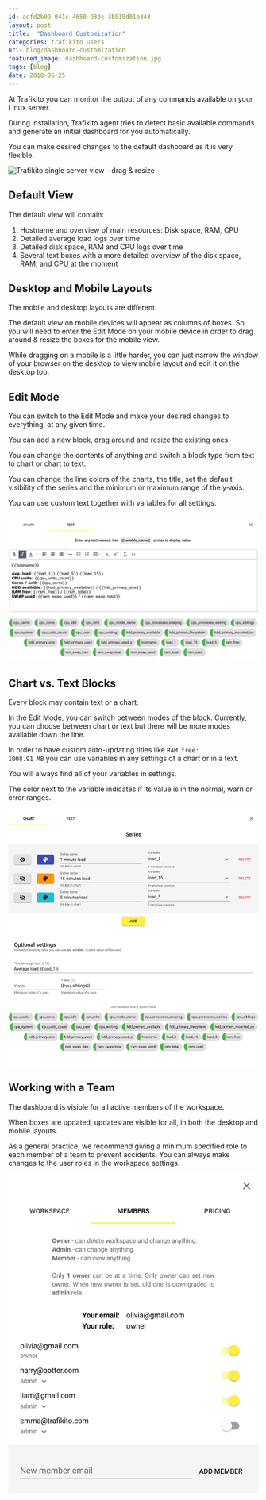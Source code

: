 ```yaml
---
id: aefd2b09-041c-4650-930e-3b818d01b343
layout: post
title:  "Dashboard Customization"
categories: trafikito users
uri: blog/dashboard-customization
featured_image: dashboard-customization.jpg
tags: [blog]
date: 2018-06-25
---
```



At Trafikito you can monitor the <wiki>output</wiki> of any <wiki>commands</wiki> available on your Linux server. 

During installation, Trafikito <wiki>agent</wiki> tries to detect basic available commands and generate an <wiki>initial dashboard</wiki> for you automatically. 

<info>You can make desired changes to the default <wiki>dashboard</wiki> as it is very flexible.</info>

<!--more-->

<gif>![Trafikito single server view - drag & resize](../assets/img/blog/trafikito-dashboard-animated.gif)</gif>


Default View
------------

The default view will contain:

1.  Hostname and overview of main resources: Disk space, RAM, CPU
2.  Detailed average load logs over time
3.  Detailed disk space, RAM and CPU logs over time
4.  Several text boxes with a more detailed overview of the disk space, RAM, and CPU at the moment

Desktop and Mobile Layouts
--------------------------

The mobile and desktop <wiki>layouts</wiki> are different. 

The default view on mobile devices will appear as columns of boxes. So, you will need to enter the <wiki>Edit Mode</wiki> on your mobile device in order to drag around & resize the boxes for the mobile view.

<info>While dragging on a mobile is a little harder, you can just narrow the window of your browser on the desktop <wiki>to view mobile layout</wiki> and edit it on the desktop too.
</info>

Edit Mode
---------

You can switch to the <wiki>Edit Mode</wiki> and make your desired changes to everything, at any given time.

You can <wiki>add a new block</wiki>, drag around and resize the existing ones. 

You can <wiki>change the contents</wiki> of anything and switch a block type <wiki>from text to chart</wiki> or chart to text. 

You can change the <wiki>line colors</wiki> of the charts, the title, set the default visibility of the series and the minimum or maximum range of the y-axis. 

You can <wiki>use custom text</wiki> together with <wiki>variables</wiki> for all settings.


<gif>![Text box edit view at single server view](../assets/img/blog/dashboard-edit-text-box.gif)</gif>

Chart vs. Text Blocks
---------------------

Every block may contain <wiki>text or a chart</wiki>. 

In the <wiki>Edit Mode</wiki>, you can switch between modes of the block. Currently, you can choose between chart or text but there will be more modes available down the line. 

In order to have custom auto-updating titles like <code>RAM free: 1008.91 MB</code> you can use <wiki>variables</wiki> in any settings of a chart or in a text.

You will always find all of your <wiki>variables</wiki> in <wiki>settings</wiki>. 

The color next to the variable indicates if its value is in the <range-normal>normal</range-normal>, <range-warn>warn</range-warn> or <range-error>error</range-error> ranges.

<gif>![Text box edit view at single server view](../assets/img/blog/dashboard-edit-chart-box.gif)</gif>


Working with a Team
-------------------

The <wiki>dashboard</wiki> is visible for all active <wiki>members</wiki> of the <wiki>workspace</wiki>. 

When boxes are updated, updates are visible for all, in both the desktop and mobile <wiki>layouts</wiki>. 

<info>
As a general practice, we recommend giving a minimum specified role to each member of a team to prevent accidents. You can always make changes to the user roles in the workspace settings.
</info>

![Trafikito workspace members list](../assets/img/blog/trafikito-workspace-members-list.jpg)
